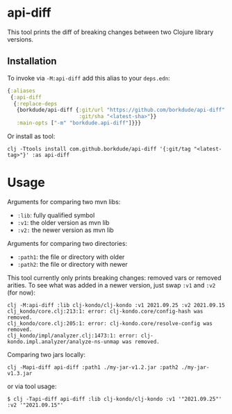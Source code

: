 # api-diff

This tool prints the diff of breaking changes between two Clojure library
versions.

## Installation

To invoke via `-M:api-diff` add this alias to your `deps.edn`:

``` clojure
{:aliases
 {:api-diff
  {:replace-deps
   {borkdude/api-diff {:git/url "https://github.com/borkdude/api-diff"
                       :git/sha "<latest-sha>"}}
   :main-opts ["-m" "borkdude.api-diff"]}}}
```

Or install as tool:

```
clj -Ttools install com.github.borkdude/api-diff '{:git/tag "<latest-tag>"}' :as api-diff
```

# Usage

Arguments for comparing two mvn libs:

- `:lib`: fully qualified symbol
- `:v1`: the older version as mvn lib
- `:v2:` the newer version as mvn lib

Arguments for comparing two directories:

- `:path1`: the file or directory with older
- `:path2`: the file or directory with newer

This tool currently only prints breaking changes: removed vars or removed
arities.  To see what was added in a newer version, just swap `:v1` and `:v2`
(for now):

```
clj -M:api-diff :lib clj-kondo/clj-kondo :v1 2021.09.25 :v2 2021.09.15
clj_kondo/core.clj:213:1: error: clj-kondo.core/config-hash was removed.
clj_kondo/core.clj:205:1: error: clj-kondo.core/resolve-config was removed.
clj_kondo/impl/analyzer.clj:1473:1: error: clj-kondo.impl.analyzer/analyze-ns-unmap was removed.
```

Comparing two jars locally:
```
clj -Mapi-diff api-diff :path1 ./my-jar-v1.2.jar :path2 ./my-jar-v1.3.jar
```

or via tool usage:

```
$ clj -Tapi-diff api-diff :lib clj-kondo/clj-kondo :v1 '"2021.09.25"' :v2 '"2021.09.15"'
```
